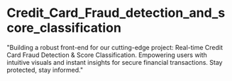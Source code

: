 # Credit_Card_Fraud_detection_and_score_classification
"Building a robust front-end for our cutting-edge project: Real-time Credit Card Fraud Detection & Score Classification. Empowering users with intuitive visuals and instant insights for secure financial transactions. Stay protected, stay informed."
